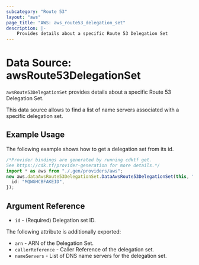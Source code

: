 ```yaml
---
subcategory: "Route 53"
layout: "aws"
page_title: "AWS: aws_route53_delegation_set"
description: |-
    Provides details about a specific Route 53 Delegation Set
---
```


# Data Source: awsRoute53DelegationSet

`awsRoute53DelegationSet` provides details about a specific Route 53 Delegation Set.

This data source allows to find a list of name servers associated with a specific delegation set.

## Example Usage

The following example shows how to get a delegation set from its id.

```typescript
/*Provider bindings are generated by running cdktf get.
See https://cdk.tf/provider-generation for more details.*/
import * as aws from "./.gen/providers/aws";
new aws.dataAwsRoute53DelegationSet.DataAwsRoute53DelegationSet(this, "dset", {
  id: "MQWGHCBFAKEID",
});

```

## Argument Reference

* `id` - (Required) Delegation set ID.

The following attribute is additionally exported:

* `arn` - ARN of the Delegation Set.
* `callerReference` - Caller Reference of the delegation set.
* `nameServers` - List of DNS name servers for the delegation set.
